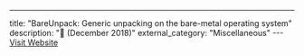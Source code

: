 ---
title: "BareUnpack: Generic unpacking on the bare-metal operating system"
description: "📰  (December 2018)"
external_category: "Miscellaneous"
---[Visit Website](https://www.jstage.jst.go.jp/article/transinf/E101.D/12/E101.D_2017EDP7424/_article)

